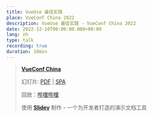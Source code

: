 ```yaml
---
title: VueUse 最佳实践
place: VueConf China 2022
description: VueUse 最佳实践 - VueConf China 2022
date: 2022-12-10T00:00:00.000+00:00
lang: zh
type: talk
recording: true
duration: 10min
---
```


> [**VueConf China**](https://vue.w3ctech.com/)
>
> 幻灯片: [PDF](https://antfu.me/talks/2022-12-10) | [SPA](https://talks.antfu.me/2022/vueuse-best-practice/)
>
> 回放：[哔哩哔哩](https://www.bilibili.com/video/BV1bM411U7wq)
>
> 使用 <Slidev class="inline"/> [**Slidev**](https://github.com/slidevjs/slidev) 制作 - 一个为开发者打造的演示文档工具
